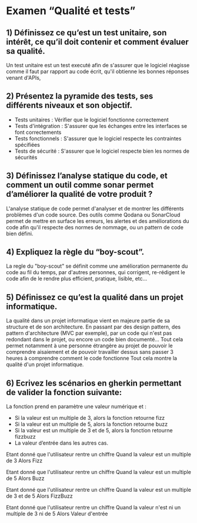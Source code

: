 # Examen “Qualité et tests”


## 1) Définissez ce qu’est un test unitaire, son intérêt, ce qu’il doit contenir et comment évaluer sa qualité.

Un test unitaire est un test executé afin de s'assurer que le logiciel réagisse comme il faut par rapport au code écrit, qu'il 
obtienne les bonnes réponses venant d'APIs, 

## 2) Présentez la pyramide des tests, ses différents niveaux et son objectif.

- Tests unitaires : Vérifier que le logiciel fonctionne correctement 
- Tests d'intégration : S'assurer que les échanges entre les interfaces se font correctements
- Tests fonctionnels : S'assurer que le logiciel respecte les contraintes spécifiées
- Tests de sécurité : S'assurer que le logiciel respecte bien les normes de sécurités

## 3) Définissez l’analyse statique du code, et comment un outil comme sonar permet d’améliorer la qualité de votre produit ?

L'analyse statique de code permet d'analyser et de montrer les différents problèmes d'un code source.
Des outils comme Qodana ou SonarCloud permet de mettre en surface les erreurs, les alertes et des améliorations du code afin
qu'il respecte des normes de nommage, ou un pattern de code bien défini.

## 4) Expliquez la règle du “boy-scout”.

La regle du "boy-scout" se définit comme une amélioration permanente du code au fil du temps,
par d'autres personnes, qui corrigent, re-rédigent le code afin de le rendre plus efficient, pratique, lisible, etc...

## 5) Définissez ce qu’est la qualité dans un projet informatique.

La qualité dans un projet informatique vient en majeure partie de sa structure et de son architecture.
En passant par des design pattern, des pattern d'architecture (MVC par exemple), par un code qui n'est pas redondant 
dans le projet, ou encore un code bien documenté... Tout cela permet notamment à une personne étrangère au projet 
de pouvoir le comprendre aisaiement et de pouvoir travailler dessus sans passer 3 heures à comprendre comment le code fonctionne
Tout cela montre la qualité d'un projet informatique.

## 6) Ecrivez les scénarios en gherkin permettant de valider la fonction suivante:
La fonction prend en paramètre une valeur numérique et :
* Si la valeur est un multiple de 3, alors la fonction retourne fizz
* Si la valeur est un multiple de 5, alors la fonction retourne buzz
* Si la valeur est un multiple de 3 et de 5, alors la fonction retourne fizzbuzz
* La valeur d’entrée dans les autres cas.


Etant donné que l'utilisateur rentre un chiffre
Quand la valeur est un multiple de 3
Alors Fizz

Etant donné que l'utilisateur rentre un chiffre
Quand la valeur est un multiple de 5
Alors Buzz

Etant donné que l'utilisateur rentre un chiffre
Quand la valeur est un multiple de 3 et de 5
Alors FizzBuzz

Etant donné que l'utilisateur rentre un chiffre
Quand la valeur n'est ni un multiple de 3 ni de 5
Alors Valeur d'entrée
